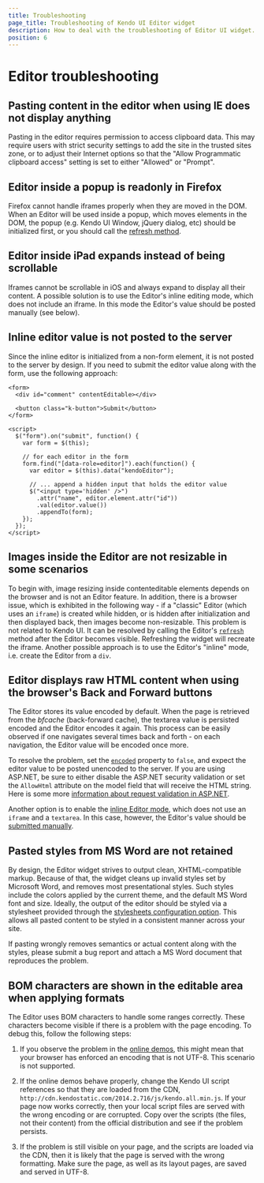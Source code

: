 ```yaml
---
title: Troubleshooting
page_title: Troubleshooting of Kendo UI Editor widget
description: How to deal with the troubleshooting of Editor UI widget.
position: 6
---
```


# Editor troubleshooting

## Pasting content in the editor when using IE does not display anything

Pasting in the editor requires permission to access clipboard data. This may require users with strict security settings to add the site in the trusted sites zone, or to adjust their Internet options so that the "Allow Programmatic clipboard access" setting is set to either "Allowed" or "Prompt".

## Editor inside a popup is readonly in Firefox

Firefox cannot handle iframes properly when they are moved in the DOM. When an Editor will be used inside a popup, which moves elements in the DOM, the popup (e.g. Kendo UI Window, jQuery dialog, etc) should be initialized first, or you should call the [refresh method](/kendo-ui/api/web/editor#methods-refresh).

## Editor inside iPad expands instead of being scrollable

Iframes cannot be scrollable in iOS and always expand to display all their content. A possible solution is to use the Editor's inline editing mode, which does not include an iframe.
In this mode the Editor's value should be posted manually (see below).

## Inline editor value is not posted to the server

Since the inline editor is initialized from a non-form element, it is not posted to the server by design. If you need to submit the editor value along with the form, use the following approach:

    <form>
      <div id="comment" contentEditable></div>

      <button class="k-button">Submit</button>
    </form>

    <script>
      $("form").on("submit", function() {
        var form = $(this);

        // for each editor in the form
        form.find("[data-role=editor]").each(function() {
          var editor = $(this).data("kendoEditor");

          // ... append a hidden input that holds the editor value
          $("<input type='hidden' />")
            .attr("name", editor.element.attr("id"))
            .val(editor.value())
            .appendTo(form);
        });
      });
    </script>

## Images inside the Editor are not resizable in some scenarios

To begin with, image resizing inside contenteditable elements depends on the browser and is not an Editor feature. In addition, there is a browser issue, which is exhibited in the following way -
if a "classic" Editor (which uses an `iframe`) is created while hidden, or is hidden after initialization and then displayed back, then images become non-resizable. This problem is not related to Kendo UI.
It can be resolved by calling the Editor's [`refresh`](/api/web/editor#methods-refresh) method after the Editor becomes visible. Refreshing the widget will recreate the iframe.
Another possible approach is to use the Editor's "inline" mode, i.e. create the Editor from a `div`.

## Editor displays raw HTML content when using the browser's Back and Forward buttons

The Editor stores its value encoded by default. When the page is retrieved from the *bfcache* (back-forward cache), the textarea value is persisted encoded and the Editor encodes it again. This process can be easily observed if one navigates several times back and forth - on each navigation, the Editor value will be encoded once more.

To resolve the problem, set the [`encoded`](/api/web/editor#configuration-encoded) property to `false`, and expect the editor value to be posted unencoded to the server. If you are using ASP.NET, be sure to either disable the ASP.NET security validation or set the `AllowHtml` attribute on the model field that will receive the HTML string. Here is some more [information about request validation in ASP.NET](http://blogs.learnnowonline.com/blog/bid/199703/ASP-NET-MVC-Request-Validation-Protection-AllowHtml-Attribute).

Another option is to enable the [inline Editor mode](/web/editor/overview#classic-mode-vs-inline-mode), which does not use an `iframe` and a `textarea`. In this case, however, the Editor's value should be [submitted manually](/getting-started/web/editor/troubleshooting#inline-editor-value-is-not-posted-to-the-server).

## Pasted styles from MS Word are not retained

By design, the Editor widget strives to output clean, XHTML-compatible markup. Because of that, the widget cleans up invalid styles set by Microsoft Word, and removes most presentational styles. Such styles include the colors applied by the current theme, and the default MS Word font and size. Ideally, the output of the editor should be styled via a stylesheet provided through the [stylesheets configuration option](/kendo-ui/api/web/editor#configuration-stylesheets). This allows all pasted content to be styled in a consistent manner across your site.

If pasting wrongly removes semantics or actual content along with the styles, please submit a bug report and attach a MS Word document that reproduces the problem.

## BOM characters are shown in the editable area when applying formats

The Editor uses BOM characters to handle some ranges correctly. These characters become visible if there is a problem with the page encoding. To debug this, follow the following steps:

1. If you observe the problem in the [online demos](http://demos.telerik.com/kendo-ui/editor), this might mean that your browser has enforced an encoding that is not UTF-8. This scenario is not supported.

1. If the online demos behave properly, change the Kendo UI script references so that they are loaded from the CDN, `http://cdn.kendostatic.com/2014.2.716/js/kendo.all.min.js`. If your page now works correctly, then your local script files are served with the wrong encoding or are corrupted. Copy over the scripts (the files, not their content) from the official distribution and see if the problem persists.

1. If the problem is still visible on your page, and the scripts are loaded via the CDN, then it is likely that the page is served with the wrong formatting. Make sure the page, as well as its layout pages, are saved and served in UTF-8.
